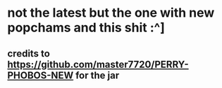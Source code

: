 # not the latest but the one with new popchams and this shit :^]

## credits to https://github.com/master7720/PERRY-PHOBOS-NEW for the jar

